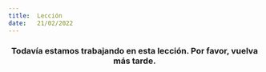 ```yaml
---
title:  Lección
date:   21/02/2022
---
```


### <center>Todavía estamos trabajando en esta lección. Por favor, vuelva más tarde.</center>